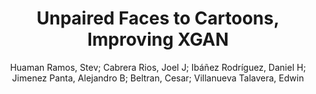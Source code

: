 ---
paperId: 16
author: Huaman Ramos, Stev; Cabrera Rios, Joel J; Ibáñez Rodríguez, Daniel H; Jimenez Panta, Alejandro B; Beltran, Cesar; Villanueva Talavera, Edwin 
publicationauthor: Huaman Ramos, S. et al.
title: Unpaired Faces to Cartoons, Improving XGAN
pdf: 16_camera_ready.pdf
poster: 16_poster.png
pitch: https://drive.google.com/file/d/1sD4-suDRVYQ7cr4a1FsQrj9j8f6_VGRV/view
type: Oral
topic: XGAN
category: Full paper
link: https://research.latinxinai.org/papers/cvpr/2022/pdf/16_camera_ready.pdf
conference: cvpr
year: 2022
tags: cvpr-2022
location: Virtual
---